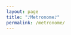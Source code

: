 ```yaml
---
layout: page
title: "♪Metronome♪"
permalink: /metronome/
---
```

<script type="text/javascript" src="/js/main.js"></script>